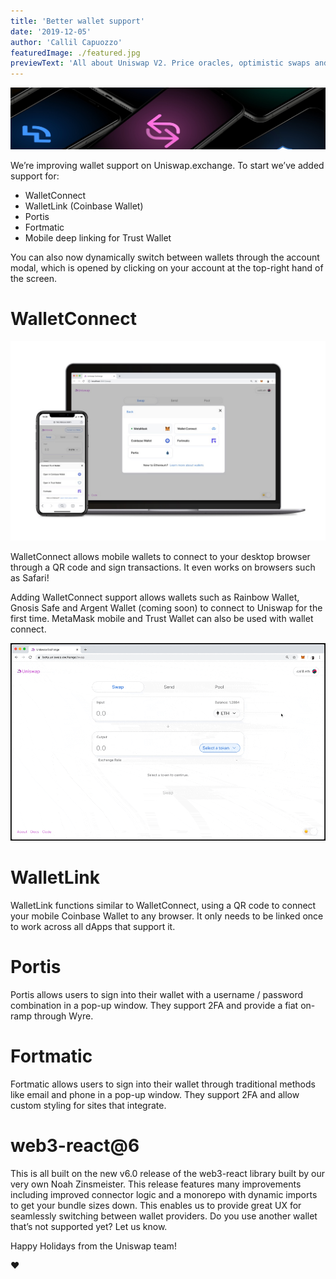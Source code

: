 ```yaml
---
title: 'Better wallet support'
date: '2019-12-05'
author: 'Callil Capuozzo'
featuredImage: ./featured.jpg
previewText: 'All about Uniswap V2. Price oracles, optimistic swaps and much much more. Launching April 2020.'
---
```


![computer](./01.jpg)

We’re improving wallet support on Uniswap.exchange. To start we’ve added support for:

- WalletConnect
- WalletLink (Coinbase Wallet)
- Portis
- Fortmatic
- Mobile deep linking for Trust Wallet

You can also now dynamically switch between wallets through the account modal, which is opened by clicking on your account at the top-right hand of the screen.

# WalletConnect

![computer](./02.jpg)

WalletConnect allows mobile wallets to connect to your desktop browser through a QR code and sign transactions. It even works on browsers such as Safari!

Adding WalletConnect support allows wallets such as Rainbow Wallet, Gnosis Safe and Argent Wallet (coming soon) to connect to Uniswap for the first time. MetaMask mobile and Trust Wallet can also be used with wallet connect.

![Scan a QR code to connect your mobile wallet to Uniswap.exchange](./03.gif)

# WalletLink

WalletLink functions similar to WalletConnect, using a QR code to connect your mobile Coinbase Wallet to any browser. It only needs to be linked once to work across all dApps that support it.

# Portis

Portis allows users to sign into their wallet with a username / password combination in a pop-up window. They support 2FA and provide a fiat on-ramp through Wyre.

# Fortmatic

Fortmatic allows users to sign into their wallet through traditional methods like email and phone in a pop-up window. They support 2FA and allow custom styling for sites that integrate.

# web3-react@6

This is all built on the new v6.0 release of the web3-react library built by our very own Noah Zinsmeister. This release features many improvements including improved connector logic and a monorepo with dynamic imports to get your bundle sizes down. This enables us to provide great UX for seamlessly switching between wallet providers.
Do you use another wallet that’s not supported yet? Let us know.

Happy Holidays from the Uniswap team!

❤
